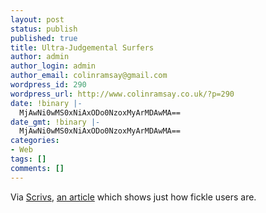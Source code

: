 ```yaml
---
layout: post
status: publish
published: true
title: Ultra-Judgemental Surfers
author: admin
author_login: admin
author_email: colinramsay@gmail.com
wordpress_id: 290
wordpress_url: http://www.colinramsay.co.uk/?p=290
date: !binary |-
  MjAwNi0wMS0xNiAxODo0NzoxMyArMDAwMA==
date_gmt: !binary |-
  MjAwNi0wMS0xNiAxODo0NzoxMyArMDAwMA==
categories:
- Web
tags: []
comments: []
---
```

<p>Via <a href="http://9rules.com/whitespace/">Scrivs</a>, <a href="http://9rules.com/whitespace/readers_judge_websites_in_the_blink_of_an_eye.php">an article</a> which shows just how fickle users are.</p>
